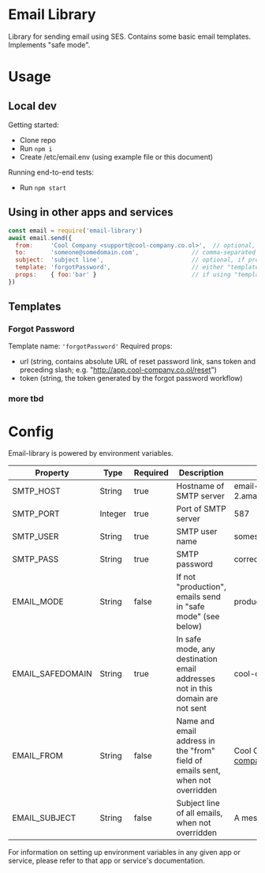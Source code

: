 # Email Library

Library for sending email using SES. Contains some basic email templates. Implements "safe mode".


# Usage

## Local dev

Getting started:
* Clone repo
* Run ```npm i```
* Create /etc/email.env (using example file or this document)

Running end-to-end tests:
* Run ```npm start```


## Using in other apps and services
```js
const email = require('email-library')
await email.send({
  from:     'Cool Company <support@cool-company.co.ol>',  // optional, if process.env.EMAIL_FROM is specified in your containing app/service
  to:       'someone@somedomain.com',               // comma-separated list of email addresses (or array of same)
  subject:  'subject line',                         // optional, if process.env.EMAIL_SUBJECT is specified
  template: 'forgotPassword',                       // either "template" or "html" should be specified
  props:    { foo:'bar' }                           // if using "template", "props" should be an object containing all required props
})
```

## Templates


### Forgot Password
Template name: ```'forgotPassword'```
Required props:
* url (string, contains absolute URL of reset password link, sans token and preceding slash; e.g. "http://app.cool-company.co.ol/reset")
* token (string, the token generated by the forgot password workflow)


### more tbd



# Config
Email-library is powered by environment variables.

| Property         | Type    | Required | Description                                                                    | Example                                         |
|------------------|---------|----------|--------------------------------------------------------------------------------|-------------------------------------------------|
| SMTP_HOST        | String  | true     | Hostname of SMTP server                                                        | email-smtp.us-west-2.amazonaws.comSMTP_PORT=587 |
| SMTP_PORT        | Integer | true     | Port of SMTP server                                                            | 587                                             |
| SMTP_USER        | String  | true     | SMTP user name                                                                 | somesmtpusername                                |
| SMTP_PASS        | String  | true     | SMTP password                                                                  | correcthorsebatterystaple                       |
| EMAIL_MODE       | String  | false    | If not "production", emails send in "safe mode" (see below)                    | production                                      |
| EMAIL_SAFEDOMAIN | String  | true     | In safe mode, any destination email addresses not in this domain are not sent  | cool-company.co.ol
| EMAIL_FROM       | String  | false    | Name and email address in the "from" field of emails sent, when not overridden | Cool Company, Inc <support@cool-company.co.ol>  |
| EMAIL_SUBJECT    | String  | false    | Subject line of all emails, when not overridden                                | A message from Cool Company                     |


For information on setting up environment variables in any given app or service, please refer to that app or service's documentation.